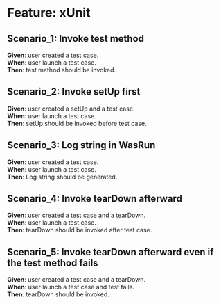 # Feature: xUnit

## Scenario_1: Invoke test method

**Given**: user created a test case. <br>
**When**: user launch a test case. <br>
**Then**: test method should be invoked. <br>

## Scenario_2: Invoke setUp first

**Given**: user created a setUp and a test case. <br>
**When**: user launch a test case. <br>
**Then**: setUp should be invoked before test case. <br>

## Scenario_3: Log string in WasRun

**Given**: user created a test case. <br>
**When**: user launch a test case. <br>
**Then**: Log string should be generated. <br>

## Scenario_4: Invoke tearDown afterward

**Given**: user created a test case and a tearDown. <br>
**When**: user launch a test case. <br>
**Then**: tearDown should be invoked after test case. <br>

## Scenario_5: Invoke tearDown afterward even if the test method fails

**Given**: user created a test case and a tearDown. <br>
**When**: user launch a test case and test fails. <br>
**Then**: tearDown should be invoked. <br>